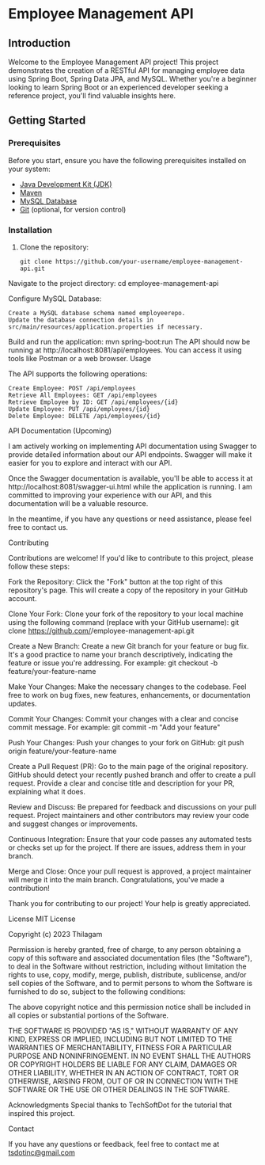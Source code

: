 # Employee Management API

## Introduction

Welcome to the Employee Management API project! This project demonstrates the creation of a RESTful API for managing employee data using Spring Boot, Spring Data JPA, and MySQL. Whether you're a beginner looking to learn Spring Boot or an experienced developer seeking a reference project, you'll find valuable insights here.

## Getting Started

### Prerequisites

Before you start, ensure you have the following prerequisites installed on your system:

- [Java Development Kit (JDK)](https://www.oracle.com/java/technologies/javase-downloads.html)
- [Maven](https://maven.apache.org/download.cgi)
- [MySQL Database](https://dev.mysql.com/downloads/installer/)
- [Git](https://git-scm.com/downloads) (optional, for version control)

### Installation

1. Clone the repository:

   ```shell
   git clone https://github.com/your-username/employee-management-api.git

Navigate to the project directory:
 cd employee-management-api
 
Configure MySQL Database:

    Create a MySQL database schema named employeerepo.
    Update the database connection details in src/main/resources/application.properties if necessary.
    
Build and run the application:
    mvn spring-boot:run
The API should now be running at http://localhost:8081/api/employees. You can access it using tools like Postman or a web browser.
Usage

The API supports the following operations:

    Create Employee: POST /api/employees
    Retrieve All Employees: GET /api/employees
    Retrieve Employee by ID: GET /api/employees/{id}
    Update Employee: PUT /api/employees/{id}
    Delete Employee: DELETE /api/employees/{id}

API Documentation (Upcoming)

I am actively working on implementing API documentation using Swagger to provide detailed information about our API endpoints. Swagger will make it easier for you to explore and interact with our API.

Once the Swagger documentation is available, you'll be able to access it at http://localhost:8081/swagger-ui.html while the application is running.
I am committed to improving your experience with our API, and this documentation will be a valuable resource.

In the meantime, if you have any questions or need assistance, please feel free to contact us.

Contributing

Contributions are welcome! If you'd like to contribute to this project, please follow these steps:

Fork the Repository: Click the "Fork" button at the top right of this repository's page. This will create a copy of the repository in your GitHub account.

Clone Your Fork: Clone your fork of the repository to your local machine using the following command (replace <your-username> with your GitHub username):
        git clone https://github.com/<your-username>/employee-management-api.git
        
Create a New Branch: Create a new Git branch for your feature or bug fix. It's a good practice to name your branch descriptively, indicating the feature or issue you're addressing. For example:
        git checkout -b feature/your-feature-name

Make Your Changes: Make the necessary changes to the codebase. Feel free to work on bug fixes, new features, enhancements, or documentation updates.

Commit Your Changes: Commit your changes with a clear and concise commit message. For example:
       git commit -m "Add your feature"

Push Your Changes: Push your changes to your fork on GitHub:
      git push origin feature/your-feature-name

Create a Pull Request (PR): Go to the main page of the original repository. GitHub should detect your recently pushed branch and offer to create a pull request. Provide a clear and concise title and description for your PR, explaining what it does.

Review and Discuss: Be prepared for feedback and discussions on your pull request. Project maintainers and other contributors may review your code and suggest changes or improvements.

Continuous Integration: Ensure that your code passes any automated tests or checks set up for the project. If there are issues, address them in your branch.

Merge and Close: Once your pull request is approved, a project maintainer will merge it into the main branch. Congratulations, you've made a contribution!

Thank you for contributing to our project! Your help is greatly appreciated.

License
MIT License

Copyright (c) 2023 Thilagam

Permission is hereby granted, free of charge, to any person obtaining a copy
of this software and associated documentation files (the "Software"), to deal
in the Software without restriction, including without limitation the rights
to use, copy, modify, merge, publish, distribute, sublicense, and/or sell
copies of the Software, and to permit persons to whom the Software is
furnished to do so, subject to the following conditions:

The above copyright notice and this permission notice shall be included in
all copies or substantial portions of the Software.

THE SOFTWARE IS PROVIDED "AS IS," WITHOUT WARRANTY OF ANY KIND, EXPRESS OR
IMPLIED, INCLUDING BUT NOT LIMITED TO THE WARRANTIES OF MERCHANTABILITY,
FITNESS FOR A PARTICULAR PURPOSE AND NONINFRINGEMENT. IN NO EVENT SHALL THE
AUTHORS OR COPYRIGHT HOLDERS BE LIABLE FOR ANY CLAIM, DAMAGES OR OTHER
LIABILITY, WHETHER IN AN ACTION OF CONTRACT, TORT OR OTHERWISE, ARISING FROM,
OUT OF OR IN CONNECTION WITH THE SOFTWARE OR THE USE OR OTHER DEALINGS IN
THE SOFTWARE.


Acknowledgments
    Special thanks to TechSoftDot for the tutorial that inspired this project.

Contact

If you have any questions or feedback, feel free to contact me at tsdotinc@gmail.com
